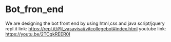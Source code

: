 # Bot_fron_end


We are designing the bot front end by using html,css and java script/jquery
repl.it link:
https://repl.it/@l_vasavisai/vitcollegebot#index.html
youtube link: 
https://youtu.be/2TCqkREER0I
